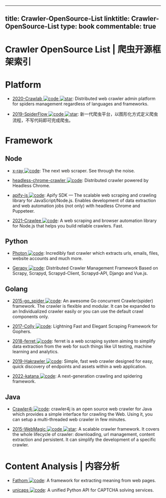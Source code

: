
---
title: Crawler-OpenSource-List
linktitle: Crawler-OpenSource-List
type: book
commentable: true
---

# Crawler OpenSource List | 爬虫开源框架索引

# Platform

- [2020-Crawlab ![code](https://ng-tech.icu/assets/code.svg) ![star](https://img.shields.io/github/stars/crawlab-team/crawlab)](https://github.com/crawlab-team/crawlab): Distributed web crawler admin platform for spiders management regardless of languages and frameworks.

- [2019-SpiderFlow ![code](https://ng-tech.icu/assets/code.svg) ![star](https://img.shields.io/github/stars/ssssssss-team/spider-flow)](https://github.com/ssssssss-team/spider-flow): 新一代爬虫平台，以图形化方式定义爬虫流程，不写代码即可完成爬虫。

# Framework

## Node

- [x-ray ![code](https://ng-tech.icu/assets/code.svg)](https://github.com/lapwinglabs/x-ray): The next web scraper. See through the <html> noise.

- [headless-chrome-crawler ![code](https://ng-tech.icu/assets/code.svg)](https://github.com/yujiosaka/headless-chrome-crawler): Distributed crawler powered by Headless Chrome.

- [apify-js ![code](https://ng-tech.icu/assets/code.svg)](https://github.com/apify/apify-js): Apify SDK — The scalable web scraping and crawling library for JavaScript/Node.js. Enables development of data extraction and web automation jobs (not only) with headless Chrome and Puppeteer.

- [2021-Crawlee ![code](https://ng-tech.icu/assets/code.svg)](https://github.com/apify/crawlee): A web scraping and browser automation library for Node.js that helps you build reliable crawlers. Fast.

## Python

- [Photon ![code](https://ng-tech.icu/assets/code.svg)](https://github.com/s0md3v/Photon): Incredibly fast crawler which extracts urls, emails, files, website accounts and much more.

- [Gerapy ![code](https://ng-tech.icu/assets/code.svg)](https://github.com/Gerapy/Gerapy): Distributed Crawler Management Framework Based on Scrapy, Scrapyd, Scrapyd-Client, Scrapyd-API, Django and Vue.js.

## Golang

- [2015-go_spider ![code](https://ng-tech.icu/assets/code.svg)](https://github.com/hu17889/go_spider): An awesome Go concurrent Crawler(spider) framework. The crawler is flexible and modular. It can be expanded to an Individualized crawler easily or you can use the default crawl components only.

- [2017-Colly ![code](https://ng-tech.icu/assets/code.svg)](https://github.com/asciimoo/colly): Lightning Fast and Elegant Scraping Framework for Gophers.

- [2018-ferret ![code](https://ng-tech.icu/assets/code.svg)](https://github.com/MontFerret/ferret): ferret is a web scraping system aiming to simplify data extraction from the web for such things like UI testing, machine learning and analytics.

- [2019-Hakrawler ![code](https://ng-tech.icu/assets/code.svg)](https://github.com/hakluke/hakrawler): Simple, fast web crawler designed for easy, quick discovery of endpoints and assets within a web application.

- [2022-katana ![code](https://ng-tech.icu/assets/code.svg)](https://github.com/projectdiscovery/katana): A next-generation crawling and spidering framework.

## Java

- [Crawler4j ![code](https://ng-tech.icu/assets/code.svg)](https://github.com/yasserg/crawler4j): crawler4j is an open source web crawler for Java which provides a simple interface for crawling the Web. Using it, you can setup a multi-threaded web crawler in few minutes.

- [2015-WebMagic ![code](https://ng-tech.icu/assets/code.svg) ![star](https://img.shields.io/github/stars/code4craft/webmagic)](https://github.com/code4craft/webmagic): A scalable crawler framework. It covers the whole lifecycle of crawler: downloading, url management, content extraction and persistent. It can simplify the development of a specific crawler.

# Content Analysis | 内容分析

- [Fathom ![code](https://ng-tech.icu/assets/code.svg)](https://github.com/mozilla/fathom): A framework for extracting meaning from web pages.

- [unicaps ![code](https://ng-tech.icu/assets/code.svg)](https://github.com/sergey-scat/unicaps): A unified Python API for CAPTCHA solving services.

    